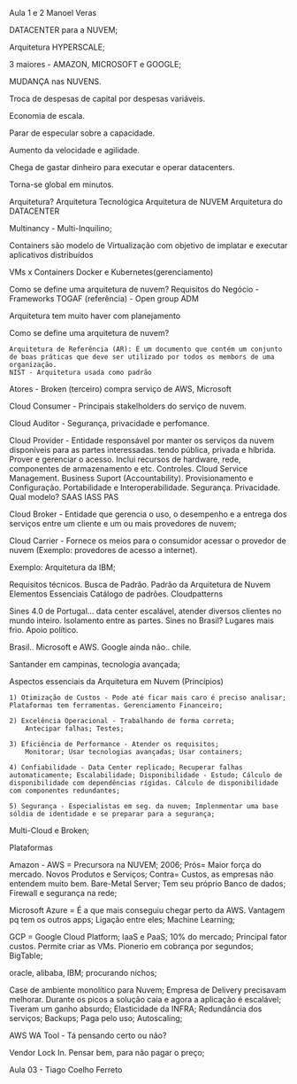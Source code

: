 Aula 1 e 2 Manoel Veras

DATACENTER para a NUVEM;

Arquitetura HYPERSCALE;

3 maiores - AMAZON, MICROSOFT e GOOGLE;

MUDANÇA nas NUVENS.

Troca de despesas de capital por despesas variáveis.

Economia de escala.

Parar de especular sobre a capacidade.

Aumento da velocidade e agilidade.

Chega de gastar dinheiro para executar e operar datacenters.

Torna-se global em minutos.

Arquitetura? Arquitetura Tecnológica
    Arquitetura de NUVEM
    Arquitetura do DATACENTER

Multinancy - Multi-Inquilino;

Containers são modelo de Virtualização com objetivo de implatar e executar aplicativos distribuídos

VMs x Containers 
    Docker e Kubernetes(gerenciamento)

Como se define uma arquitetura de nuvem? 
    Requisitos do Negócio - Frameworks
        TOGAF (referência) - Open group
            ADM

Arquitetura tem muito haver com planejamento

Como se define uma arquitetura de nuvem? 
    
    Arquitetura de Referência (AR): É um documento que contém um conjunto de boas práticas que deve ser utilizado por todos os membors de uma organização.
    NIST - Arquitetura usada como padrão

Atores - Broken (terceiro) compra serviço de AWS, Microsoft

Cloud Consumer - Principais stakelholders do serviço de nuvem.

Cloud Auditor - Segurança, privacidade e perfomance.

Cloud Provider - Entidade responsável por manter os serviços da nuvem disponíveis para as partes interessadas. tendo pública, privada e híbrida. Prover e gerenciar o acesso. Inclui recursos de hardware, rede, componentes de armazenamento e etc. Controles. Cloud Service Management. Business Suport (Accountability). Provisionamento e Configuração. Portabilidade e Interoperabilidade. Segurança. Privacidade.
Qual modelo? SAAS IASS PAS

Cloud Broker - Entidade que gerencia o uso, o desempenho e a entrega dos serviços entre um cliente e um ou mais provedores de nuvem; 

Cloud Carrier - Fornece os meios para o consumidor acessar o provedor de nuvem (Exemplo: provedores de acesso a internet).

Exemplo: Arquitetura da IBM;

Requisitos técnicos.
    Busca de Padrão.
    Padrão da Arquitetura de Nuvem
    Elementos Essenciais
    Catálogo de padrões. Cloudpatterns

Sines 4.0 de Portugal... data center escalável, atender diversos clientes no mundo inteiro. Isolamento entre as partes. Sines no Brasil? Lugares mais frio. Apoio político.

Brasil.. Microsoft e AWS. Google ainda não.. chile.

Santander em campinas, tecnologia avançada;

Aspectos essenciais da Arquitetura em Nuvem (Princípios)

    1) Otimização de Custos - Pode até ficar mais caro é preciso analisar; Plataformas tem ferramentas. Gerenciamento Financeiro;
    
    2) Excelência Operacional - Trabalhando de forma correta; 
        Antecipar falhas; Testes;
    
    3) Eficiência de Performance - Atender os requisitos;
        Monitorar; Usar tecnologias avançadas; Usar containers;

    4) Confiabilidade - Data Center replicado; Recuperar falhas automaticamente; Escalabilidade; Disponibilidade - Estudo; Cálculo de disponibilidade com dependências rígidas. Cálculo de disponibilidade com componentes redundantes;

    5) Segurança - Especialistas em seg. da nuvem; Implenmentar uma base sóldia de identidade e se preparar para a segurança;


Multi-Cloud e Broken;

Plataformas 

Amazon - AWS = Precursora na NUVEM; 2006; Prós= Maior força do mercado. Novos Produtos e Serviços; Contra= Custos, as empresas não entendem muito bem.
Bare-Metal Server; Tem seu próprio Banco de dados; Firewall e segurança na rede; 

Microsoft Azure = É a que mais conseguiu chegar perto da AWS. Vantagem pq tem os outros apps; Ligação entre eles; Machine Learning;

GCP = Google Cloud Platform; IaaS e PaaS; 10% do mercado; Principal fator custos. Permite criar as VMs. Pionerio em cobrança por segundos; BigTable;

oracle, alibaba, IBM; procurando nichos;

Case de ambiente monolítico para Nuvem; Empresa de Delivery precisavam melhorar. Durante os picos a solução caia e agora a aplicação é escalável; Tiveram um ganho absurdo; Elasticidade da INFRA; Redundância dos serviços; Backups; Paga pelo uso; Autoscaling;

AWS WA Tool - Tá pensando certo ou não?

Vendor Lock In. Pensar bem, para não pagar o preço;


Aula 03 - Tiago Coelho Ferreto

